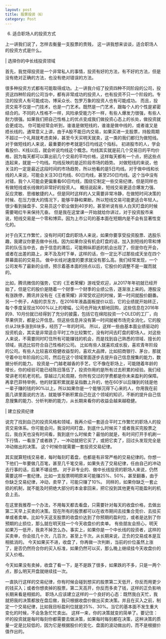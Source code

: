 ```yaml
---
layout: post
title: 股票投资（6）
category: Post
---
```


6. 适合职场人的投资方式

上一讲我们说了，怎样去衡量一支股票的贵贱， 这一讲我想来谈谈，适合职场人的投资方式是什么。     

| 选择你的中长线投资领域

首先，我觉得投资是一个非常私人的事情，投资有好的方法，有不好的方法，但是没有绝对正确的方法，也没有绝对错误的方法。

很多种投资方式都有可能取得成功。上一讲我介绍了投资四种不同阶段的公司，投资这四种阶段的公司当中，都有非常成功的投资人，也有投资不只一个阶段的。专注的投资人有可能成功，博采众长、包罗万象的投资人也有可能成功。
而且，投资交易不仅是一门技术，也是一门艺术。既然是一门艺术，跟每个人的个性是紧密结合的。不同的人性格不一样，风险承受能力不一样，有些人爆发力很强，有些人耐力很强。如果我们把自己性格上的优点变成我们做投资心态上的长处，做投资就会更成功。
你可能经常会听到，谁谁是做短线的，谁谁是做中线的，或者谁又是捂长线的。通常意义上讲，由于A股不能日内交易，如果买进一支股票，持股周期不超过一个礼拜就考虑卖掉，甚至今天买明天就卖，这一类的我们都归为做短线。对于做短线的人来说，最重要的参考就是5日均线这个指标。
初进股市的人，学会看股价、K线以后，就会听说均线这个概念。均线其实就是前几个交易日的平均价格，因为每天都可以算出前几个交易的平均价格，这样每天都有一个点，把这些点连起来，就是一个均线。均线反映的是近阶段市场的趋势。
对做短线的来说，他关注的一定是最近这段时间的市场趋势，所以他看的是5日均线。对于做中线和长线的人来说，可能会关注30日均线、60日均线，甚至250日均线。这个当中没有对错，我个人可能会更偏重看60日均线，围绕它制定一些交易纪律。但是同样也有做短线或长线做的非常好的投资人。
概括说起来，短线交易更适合爆发力强、反应灵敏、思维敏捷的人。但是同时这样的人又需要非常冷静，在做短时间决策的时候、在压力很大的情况下，能够平静和果断。所以短线交易可能更适合年轻人。很少看到操盘手、交易员这个职业做到40岁的，甚至听说有些人白天盯盘的时候需要喝红牛来保持亢奋。
但是我在这堂课一开始就给你讲过，对于投资股市来说，短线交易是一个零和博弈。因为上市公司的基本面在短期内是不会有显著性变化的。

对于白天工作繁忙，没有时间盯盘的职场人来说，如果你要享受投资股票、选股乐趣，我建议你要去做中长线。因为如果你没有机会盯盘的话，加入到短线的零和博弈的队伍当中去，由于信息的滞后，可能稍纵即逝的机会出现了，但是你在开会，或者在出差的路上，来不及及时下单，这样的话，你一定比不过那些成天坐在四个屏幕面前的交易员。
做中长线对速度的要求就没有那么高。我们经常发现，一个公司发布了最新的业绩，预示着基本面的拐点以后，它股价的调整不是一蹴而就的。

比如，腾讯微信的强势，它的《王者荣耀》游戏受欢迎，从2017年年初就已经开始了，但是它的股价是随着一个财季一个财季的业绩公告，逐渐涨上来的。港股没有涨跌停，腾讯并没有在《王者荣耀》非常受欢迎的时候，第一时间就股价翻番。
另一个例子，A股的京东方，在2016年液晶面板提价以后，它的业绩就开始转正，每个季度呈现出1000%以上的增幅，公司也开始大额地回购，这些信息在2016年的9、10月份就已经得到了充分的披露，包括它在绵阳投资一个OLED的工厂，向苹果供货，都是公开信息。但这些信息并没有第一时间就被市场完全消化，它的股价从2块多涨到6块多，经历了一年的时间。
所以，这样一些由基本面业绩驱动的投资机会，其实是非常适合平时工作比较繁忙，没有时间去盯盘的职场人。对这些人来说，不需要同时盯住所有可能赚钱的机会，而是找到自己熟悉的领域、擅长的领域，挑选比较符合自己性格的公司。
比如有些人就喜欢成长股，喜欢青年阶段的公司。有些人比较喜欢稳健收益型的，喜欢大品牌，比如招商银行、茅台，那就守着中壮年阶段的公司，然后在这个领域里面逐步去提升自己信息搜集的能力，数据分析的能力。
投资是一门越老越香的手艺，它不像在职场上，可能随着年龄的增长，你的经验可能已经陈旧落伍了，投资你用的是所有过去积累的经验。我们经常讲老司机老司机，穿越过几轮周期，你所有交过的学费都是你未来盈利的保障。
再拿巴菲特举例，他的财富积累就是呈指数上升的，他在60岁以后赚到的钱是他一辈子赚的钱的90%以上。所以如果你是一个能够沉得下心来的人，你用我在前面几讲里面说的方法，就能够不断积累自己在这个领域的知识，不断的提升自己信息搜集的能力、分析判断的能力，从长期来看你的收益会越来越稳健。

| 建立投资纪律

说完了找到自己的投资风格和领域，我再介绍一套适合平时工作繁忙的职场人的投资交易体系。你可能会问，我没时间盯盘，到底什么时候买？或者我买完股票之后，我白天也没有时间看，我到底什么时候卖？最怕的就是，有时间打开手机刷一下行情，一看涨了或者跌了，一冲动就把它买了，或把它卖了，回过头发现完全是冲动做出的决策。
这个时候你就需要一套投资交易纪律。

其实就算短线交易者，每时每刻盯着盘，也都是有非常严格的交易纪律的。你想一下他们一年要做几百笔，甚至几千笔交易，如果失去了交易纪律，任由自己的冲动去行事的话，后果不堪设想。
对于非专业的、做中长线投资的职场人来说，仍然需要这样一套纪律。比如一支股票明明原来可能赚25%、50%，甚至翻番，由于你缺乏交易纪律，冲动，卖早了，可能只赚了10%。
同样的，如果你缺乏一套止损的机制，就不能及时把绝大部分的本金拿回来，把它投到其他更有可能盈利的机会上去。

在这里我推荐一个办法，不用每天都去看盘，只需要针对每天的收盘价格，去做出第二天早上买卖的决策。现在所有的股票都可以在收市期间去挂集合竞价、去挂买单或者卖单。比如今天这支股票的收盘价达到了你预期的盈利位，或者是达到了你预期的止损位，那么就在明天挂一个今天收盘价的卖单。
有些朋友会担心，明天如果万一低开，我卖不掉怎么办。事实上，如果你是一个中长线的投资者，这样的买卖单，你会挂几十次，几百次，甚至上千次。从长期来说，正负的交易成本是互相抵消的。
今天如果买不进，收盘了，你再做一次判断，当前的价位虽然上涨了，是否仍然符合你的买入标准，如果仍然可以买，那么晚上继续挂今天收盘价的买入价格。

今天如果没有卖掉，收盘了看一下，是不是跌了很多，如果跌的不多，只是一两个点，那么明天开盘就继续挂一次。

一直执行这样的交易纪律，你有时候会碰到想买的股票第二天低开，你反而用更少的钱买入；或者你想卖掉的股票，第二天高开，你反而多卖了钱，这样的正负影响长期来看是相抵的。
职场人应该建立这样的一个良好的心态：既然我白天忙，我就把我的决策都放在盘后做，我只根据收盘价做出买卖决策。并且在买入之前，制定一个交易纪律，比如我目标盈利位就是25%、30%。当它的基本面不发生重大变化的时候，不会急急忙忙卖出。
这样一来，你的决策就变的简单了。要记住：坏的投资就是每时每刻你都需要去做决策，如果每时每刻都在决策，这种决策的质量一定是比较低的，因为它是根据股价的变化、盘面的波动做出的，而不是根据价值作出的。
